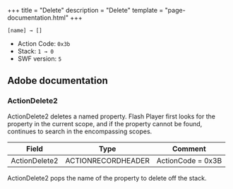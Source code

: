 +++
title = "Delete"
description = "Delete"
template = "page-documentation.html"
+++

```
[name] → []
```

- Action Code: `0x3b`
- Stack: `1 → 0`
- SWF version: `5`

## Adobe documentation

### ActionDelete2

ActionDelete2 deletes a named property. Flash Player first looks for the property in the current scope, and if the
property cannot be found, continues to search in the encompassing scopes.

| Field           | Type               | Comment           |
|-----------------|--------------------|-------------------|
| ActionDelete2   | ACTIONRECORDHEADER | ActionCode = 0x3B |

ActionDelete2 pops the name of the property to delete off the stack.
